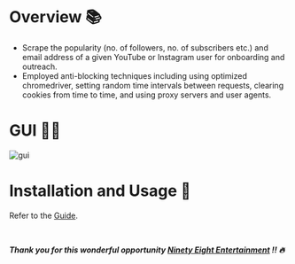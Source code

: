# Overview 📚
* Scrape the popularity (no. of followers, no. of subscribers etc.) and email address of a given YouTube or Instagram user for onboarding and outreach.
* Employed anti-blocking techniques including using optimized chromedriver, setting random time intervals between requests, clearing cookies from time to time, and using proxy servers and user agents.

# GUI 👨‍💻
![gui](https://user-images.githubusercontent.com/54896849/182011604-627b2e96-5fc1-424f-a04c-7ce580820ff4.png)<br>


# Installation and Usage 🔌
Refer to the [Guide](https://github.com/AparGarg99/Data_Harvesting_with_Python/blob/master/Creator%20details%20for%20onboarding%20and%20outreach/Installation%20Guide.docx).

<br>

***Thank you for this wonderful opportunity [Ninety Eight Entertainment](https://www.ninety-eight.in/) !! 🔥***
